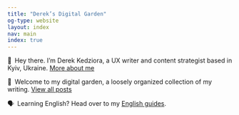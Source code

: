 ```yaml
---
title: "Derek’s Digital Garden"
og-type: website
layout: index
nav: main
index: true
---
```


👋&ensp;Hey there. I’m Derek Kedziora, a UX writer and content strategist based in Kyiv, Ukraine. [More about me](/about)

🌿&ensp;Welcome to my digital garden, a loosely organized collection of my writing. [View all posts](/blog)
<!--
📓&ensp;To see my work as a UX writer, [check out my portfolio](/portfolio).-->

🗣&ensp;Learning English? Head over to my [English guides](/english).



